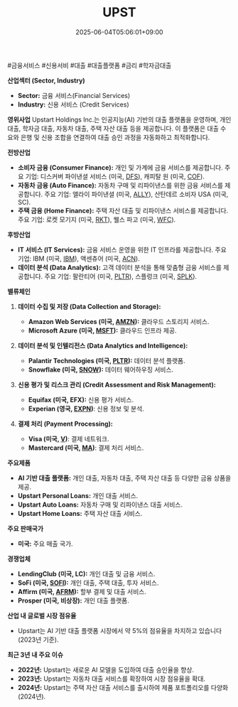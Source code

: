 ﻿---
title: "UPST"
date: 2025-06-04T05:06:01+09:00
lastmod: 2025-06-04T05:06:01+09:00
type: docs
sidebar:
  open: true
weight: 915
---
<div style="display:none">
  <meta property="article:published_time" content="2025-06-03T20:06:01Z" />
  <meta property="article:modified_time" content="2025-06-03T20:06:01Z" />
</div>
#금융서비스 #신용서비 #대출 #대출플랫폼 #금리 #학자금대출 

**산업섹터 (Sector, Industry)**

- **Sector:** 금융 서비스(Financial Services)
- **Industry:** 신용 서비스 (Credit Services)

**영위사업** Upstart Holdings Inc.는 인공지능(AI) 기반의 대출 플랫폼을 운영하며, 개인 대출, 학자금 대출, 자동차 대출, 주택 자산 대출 등을 제공합니다. 이 플랫폼은 대출 수요와 은행 및 신용 조합을 연결하여 대출 승인 과정을 자동화하고 최적화합니다.

**전방산업**

- **소비자 금융 (Consumer Finance):** 개인 및 가계에 금융 서비스를 제공합니다. 주요 기업: 디스커버 파이낸셜 서비스 (미국, [DFS](/company-analysis/dfs/)), 캐피탈 원 (미국, [COF](/company-analysis/cof/)).
- **자동차 금융 (Auto Finance):** 자동차 구매 및 리파이낸스를 위한 금융 서비스를 제공합니다. 주요 기업: 앨라이 파이낸셜 (미국, [ALLY](/company-analysis/ally/)), 산탄데르 소비자 USA (미국, SC).
- **주택 금융 (Home Finance):** 주택 자산 대출 및 리파이낸스 서비스를 제공합니다. 주요 기업: 로켓 모기지 (미국, [RKT](/company-analysis/rkt/)), 웰스 파고 (미국, [WFC](/company-analysis/wfc/)).

**후방산업**

- **IT 서비스 (IT Services):** 금융 서비스 운영을 위한 IT 인프라를 제공합니다. 주요 기업: IBM (미국, [IBM](/company-analysis/ibm/)), 액센츄어 (미국, [ACN](/company-analysis/acn/)).
- **데이터 분석 (Data Analytics):** 고객 데이터 분석을 통해 맞춤형 금융 서비스를 제공합니다. 주요 기업: 팔란티어 (미국, [PLTR](/company-analysis/pltr/)), 스플렁크 (미국, [SPLK](/company-analysis/splk/)).

**밸류체인**

1. **데이터 수집 및 저장 (Data Collection and Storage):**
    
    - **Amazon Web Services (미국, [AMZN](/company-analysis/amzn/)):** 클라우드 스토리지 서비스.
    - **Microsoft Azure (미국, [MSFT](/company-analysis/msft/)):** 클라우드 인프라 제공.
2. **데이터 분석 및 인텔리전스 (Data Analytics and Intelligence):**
    
    - **Palantir Technologies (미국, [PLTR](/company-analysis/pltr/)):** 데이터 분석 플랫폼.
    - **Snowflake (미국, [SNOW](/company-analysis/snow/)):** 데이터 웨어하우징 서비스.
3. **신용 평가 및 리스크 관리 (Credit Assessment and Risk Management):**
    
    - **Equifax (미국, EFX):** 신용 평가 서비스.
    - **Experian (영국, [EXPN](/company-analysis/expn/))**: 신용 정보 및 분석.
4. **결제 처리 (Payment Processing):**
    
    - **Visa (미국, [V](/company-analysis/v/))**: 결제 네트워크.
    - **Mastercard (미국, [MA](/company-analysis/ma/))**: 결제 처리 서비스.

**주요제품**

- **AI 기반 대출 플랫폼:** 개인 대출, 자동차 대출, 주택 자산 대출 등 다양한 금융 상품을 제공.
- **Upstart Personal Loans:** 개인 대출 서비스.
- **Upstart Auto Loans:** 자동차 구매 및 리파이낸스 대출 서비스.
- **Upstart Home Loans:** 주택 자산 대출 서비스.

**주요 판매국가**

- **미국:** 주요 매출 국가.

**경쟁업체**

- **LendingClub (미국, LC):** 개인 대출 및 금융 서비스.
- **SoFi (미국, [SOFI](/company-analysis/sofi/)):** 개인 대출, 주택 대출, 투자 서비스.
- **Affirm (미국, [AFRM](/company-analysis/afrm/)):** 할부 결제 및 대출 서비스.
- **Prosper (미국, 비상장):** 개인 대출 플랫폼.

**산업 내 글로벌 시장 점유율**

- Upstart는 AI 기반 대출 플랫폼 시장에서 약 5%의 점유율을 차지하고 있습니다 (2023년 기준).

**최근 3년 내 주요 이슈**

- **2022년:** Upstart는 새로운 AI 모델을 도입하여 대출 승인율을 향상.
- **2023년:** Upstart는 자동차 대출 서비스를 확장하여 시장 점유율을 확대.
- **2024년:** Upstart는 주택 자산 대출 서비스를 출시하여 제품 포트폴리오를 다양화 (2024년).
